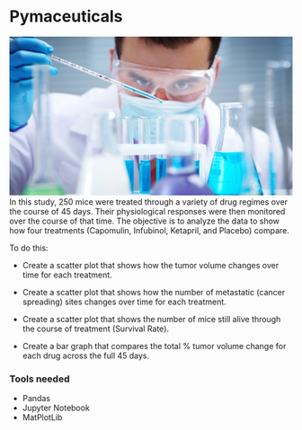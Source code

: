 # Pymaceuticals

![Laboratory](Images/Laboratory.jpg)
In this study, 250 mice were treated through a variety of drug regimes over the course of 45 days. Their physiological responses were then monitored over the course of that time. The objective is to analyze the data to show how four treatments (Capomulin, Infubinol, Ketapril, and Placebo) compare.

To do this:


- Create a scatter plot that shows how the tumor volume changes over time for each treatment.

- Create a scatter plot that shows how the number of metastatic (cancer spreading) sites changes over time for each treatment.

- Create a scatter plot that shows the number of mice still alive through the course of treatment (Survival Rate).

- Create a bar graph that compares the total % tumor volume change for each drug across the full 45 days.

### Tools needed

- Pandas
- Jupyter Notebook
- MatPlotLib